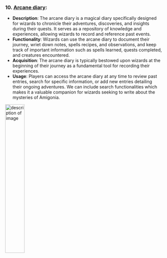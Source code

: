 ### 10. [Arcane diary](https://www.pinterest.com/pin/969681363509436304/):

- **Description**: The arcane diary is a magical diary specifically designed for wizards to chronicle their adventures, discoveries, and insights during their quests. It serves as a repository of knowledge and experiences, allowing wizards to record and reference past events.
- **Functionality**: Wizards can use the arcane diary to document their journey, wriet down notes, spells recipes, and observations, and keep track of important information such as spells learned, quests completed, and creatures encountered.
- **Acquisition**: The arcane diary is typically bestowed upon wizards at the beginning of their journey as a fundamental tool for recording their experiences.
- **Usage**: Players can access the arcane diary at any time to review past entries, search for specific information, or add new entries detailing their ongoing adventures. We can include search functionalities which makes it a valuable companion for wizards seeking to write about the mysteries of Amigonia.

[<img width="35%" alt="description of image" src="https://i.pinimg.com/736x/5d/40/6b/5d406b2467c05184a301412ec401ebc6.jpg">](https://www.pinterest.com/pin/969681363509436304/)
